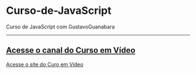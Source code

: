 # Curso-de-JavaScript
 Curso de JavaScript com GustavoGuanabara
 
 ---
 [Acesse o canal do Curso em Vídeo](https://www.youtube.com/user/cursosemvideo)
 -
 [Acesse o site do Curo em Vídeo](www.cursoemvideo.com/)
 
